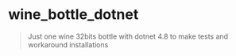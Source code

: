 # wine_bottle_dotnet
> Just one wine 32bits bottle with dotnet 4.8 to make tests and workaround installations
